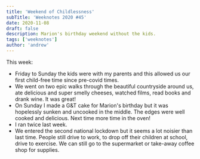 ```yaml
---
title: 'Weekend of Childlessness'
subTitle: 'Weeknotes 2020 #45'
date: 2020-11-08
draft: false
description: Marion's birthday weekend without the kids.
tags: ['weeknotes']
author: 'andrew'
---
```


This week:

-   Friday to Sunday the kids were with my parents and this allowed us our first child-free time since pre-covid times.
-   We went on two epic walks through the beautiful countryside around us, ate delicious and super smelly cheeses, watched films, read books and drank wine. It was great!
-   On Sunday I made a G&T cake for Marion's birthday but it was hopelessly sunken and uncooked in the middle. The edges were well cooked and delicious. Next time more time in the oven!
-   I ran twice last week.
-   We entered the second national lockdown but it seems a lot noisier than last time. People still drive to work, to drop off their children at school, drive to exercise. We can still go to the supermarket or take-away coffee shop for supplies.
